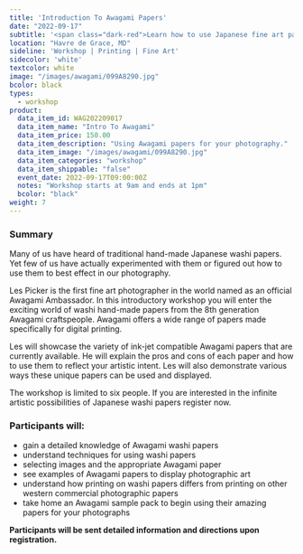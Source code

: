 ```yaml
---
title: 'Introduction To Awagami Papers'
date: "2022-09-17"
subtitle: '<span class="dark-red">Learn how to use Japanese fine art papers for <span class="fw7">your photography</span>.</span>'
location: "Havre de Grace, MD"
sideline: 'Workshop | Printing | Fine Art'
sidecolor: 'white'
textcolor: white
image: "/images/awagami/099A8290.jpg"
bcolor: black
types:
  - workshop
product:
  data_item_id: WAG202209017
  data_item_name: "Intro To Awagami"
  data_item_price: 150.00
  data_item_description: "Using Awagami papers for your photography."
  data_item_image: "/images/awagami/099A8290.jpg"
  data_item_categories: "workshop"
  data_item_shippable: "false"
  event_date: 2022-09-17T09:00:00Z
  notes: "Workshop starts at 9am and ends at 1pm"
  bcolor: "black"
weight: 7
---
```


### Summary

Many of us have heard of traditional hand-made Japanese washi papers. Yet few of us have actually experimented with them or figured out how to use them to best effect in our photography.

Les Picker is the first fine art photographer in the world named as an official Awagami Ambassador. In this introductory workshop you will enter the exciting world of washi hand-made papers from the 8th generation Awagami craftspeople. Awagami offers a wide range of papers made specifically for digital printing. 

Les will showcase the variety of ink-jet compatible Awagami papers that are currently available. He will explain the pros and cons of each paper and how to use them to reflect your artistic intent. Les will also demonstrate various ways these unique papers can be used and displayed. 

The workshop is limited to six people. If you are interested in the infinite artistic possibilities of Japanese washi papers register now.

### Participants will:
- gain a detailed knowledge of Awagami washi papers
- understand techniques for using washi papers
- selecting images and the appropriate Awagami paper
- see examples of Awagami papers to display photographic art
- understand how printing on washi papers differs from printing on other western commercial photographic papers
- take home an Awagami sample pack to begin using their amazing papers for your photographs

**Participants will be sent detailed information and directions upon registration.**

